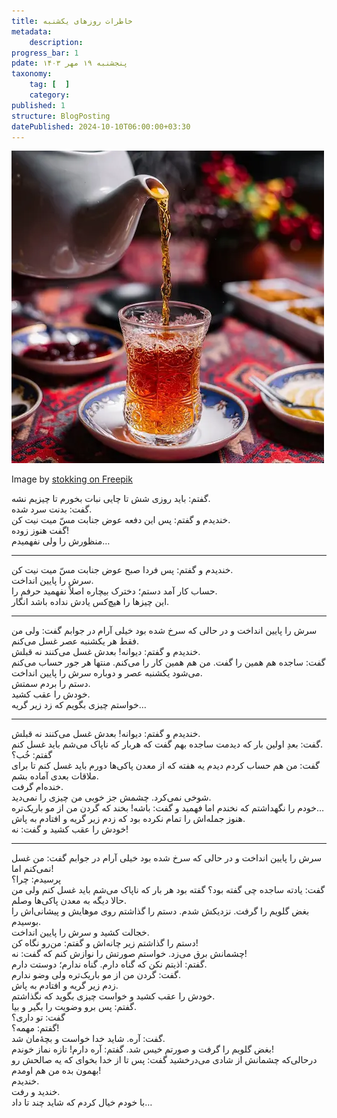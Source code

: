 ```yaml
---
title: خاطرات روزهای یکشنبه
metadata:
    description:
progress_bar: 1
pdate: پنجشنبه ۱۹ مهر ۱۴۰۳
taxonomy:
    tag: [  ]
    category: 
published: 1
structure: BlogPosting
datePublished: 2024-10-10T06:00:00+03:30
---
```


![ کودکی متفکر بر روی ابرهای آسمان ](side-view-black-tea-pear-shape-glass-table.webp)

<div class="align-center">
Image by  <a href="https://www.freepik.com/free-photo/side-view-black-tea-pear-shape-glass-table_7926910.htm"> stokking on Freepik </a>
</div>

گفتم: باید روزی شش تا چایی نبات بخورم تا چیزیم نشه.  
گفت: بدنت سرد شده.  
خندیدم و گفتم: پس این دفعه عوض جنابت مسّ میت نیت کن.  
گفت هنوز زوده!   
منظورش را ولی نفهمیدم…

***

خندیدم و گفتم: پس فردا صبح عوض جنابت مسّ میت نیت کن.  
سرش را پایین انداخت.  
حساب کار آمد دستم؛ دخترک بیچاره اصلاً نفهمید حرفم را.  
این چیزها را هیچ‌کس یادش نداده باشد انگار.  

***

سرش را پایین انداخت و در حالی که سرخ شده بود خیلی آرام در جوابم گفت: ولی من فقط هر یکشنبه‌ عصر غسل می‌کنم.  
خندیدم و گفتم: دیوانه! بعدش غسل می‌کنند نه قبلش.  
گفت: ساجده هم همین را گفت. من هم همین کار را می‌کنم. منتها هر جور حساب می‌کنم می‌شود یکشنبه عصر و دوباره سرش را پایین انداخت.  
دستم را بردم سمتش.  
خودش را عقب کشید.  
خواستم چیزی بگویم که زد زیر گریه…  

***

خندیدم و گفتم: دیوانه! بعدش غسل می‌کنند نه قبلش.  
گفت: بعدِ اولین بار که دیدمت ساجده بهم گفت که هربار که ناپاک می‌شم باید غسل کنم.  
گفتم: خُب؟  
گفت: من هم حساب کردم دیدم یه هفته که از معدن پاکی‌ها دورم باید غسل کنم تا برای ملاقات بعدی آماده بشم.  
خنده‌ام گرفت.  
شوخی نمی‌کرد. چشمش جز خوبی من چیزی را نمی‌دید.  
خودم را نگهداشتم که نخندم اما فهمید و گفت: باشه! بخند که گردن من از مو باریک‌تره…  
هنوز جمله‌اش را تمام نکرده بود که زدم زیر گریه و افتادم به پاش.  
خودش را عقب کشید و گفت: نه! 

***

سرش را پایین انداخت و در حالی که سرخ شده بود خیلی آرام در جوابم گفت: من غسل نمی‌کنم اما!  
پرسیدم: چرا؟  
گفت: یادته ساجده چی گفته بود؟ گفته بود هر بار که ناپاک می‌شم باید غسل کنم ولی من حالا دیگه به معدن پاکی‌ها وصلم.  
بغض گلویم را گرفت. نزدیکش شدم. دستم را گذاشتم روی موهایش و پیشانی‌اش را بوسیدم.   
خجالت کشید و سرش را پایین انداخت.  
دستم را گذاشتم زیر چانه‌اش و گفتم: من‌رو نگاه کن!  
چشمانش برق می‌زد. خواستم صورتش را نوازش کنم که گفت: نه!  
گفتم: اذیتم نکن که گناه دارم. گناه ندارم؛ دوستت دارم.   
گفت: گردن من از مو باریک‌تره ولی وضو ندارم.  
زدم زیر گریه و افتادم به پاش.  
خودش را عقب کشید و خواست چیزی بگوید که نگذاشتم.  
گفتم: پس برو وضویت را بگیر و بیا.  
گفت: تو داری؟  
گفتم: مهمه؟!  
گفت: آره. شاید خدا خواست و بچهٔ‌مان شد.  
بغض گلویم را گرفت و صورتم خیس شد. گفتم: آره دارم! تازه نماز خوندم!  
درحالی‌که چشمانش از شادی می‌درخشید گفت: پس تا از خدا بخوای که یه صالحش رو بهمون بده من هم اومدم!  
خندیدم.  
خندید و رفت.  
با خودم خیال کردم که شاید چند تا داد…